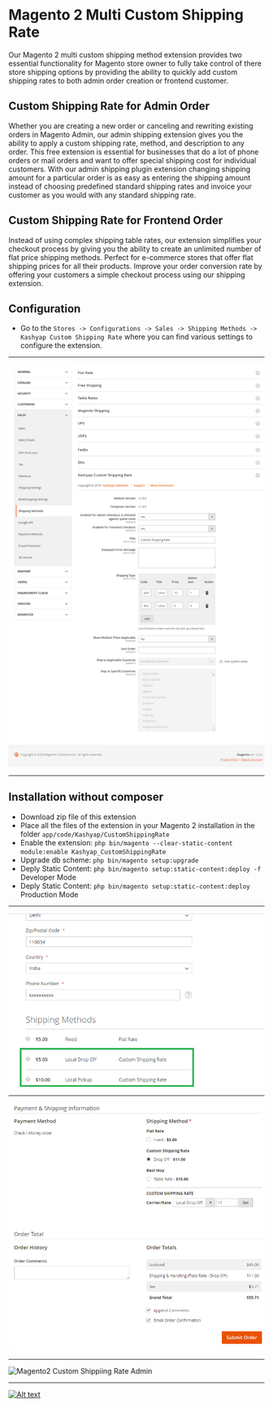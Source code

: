 # Magento 2 Multi Custom Shipping Rate
Our Magento 2 multi custom shipping method extension provides two essential functionality for Magento store owner to fully take control of there store shipping options by providing the ability to quickly add custom shipping rates to both admin order creation or frontend customer.

## Custom Shipping Rate for Admin Order
Whether you are creating a new order or canceling and rewriting existing orders in Magento Admin, our admin shipping extension gives you the ability to apply a custom shipping rate, method, and description to any order. This free extension is essential for businesses that do a lot of phone orders or mail orders and want to offer special shipping cost for individual customers. With our admin shipping plugin extension changing shipping amount for a particular order is as easy as entering the shipping amount instead of choosing predefined standard shipping rates and invoice your customer as you would with any standard shipping rate.

## Custom Shipping Rate for Frontend Order
Instead of using complex shipping table rates, our extension simplifies your checkout process by giving you the ability to create an unlimited number of flat price shipping methods. Perfect for e-commerce stores that offer flat shipping prices for all their products. Improve your order conversion rate by offering your customers a simple checkout process using our shipping extension.

## Configuration
* Go to the `Stores -> Configurations -> Sales -> Shipping Methods -> Kashyap Custom Shipping Rate` where you can find various settings to configure the extension.

---

![Alt text](configuration.png?raw=true "Magento 2 Multi Custom Shipping Rate")

---

## Installation without composer
* Download zip file of this extension
* Place all the files of the extension in your Magento 2 installation in the folder `app/code/Kashyap/CustomShippingRate`
* Enable the extension: `php bin/magento --clear-static-content module:enable Kashyap_CustomShippingRate`
* Upgrade db scheme: `php bin/magento setup:upgrade`
* Deply Static Content: `php bin/magento setup:static-content:deploy -f` Developer Mode
* Deply Static Content: `php bin/magento setup:static-content:deploy` Production Mode

---

![Alt text](ShippingDisplay.png?raw=true "Magento 2 Multi Custom Shipping Rate")

---

![Alt text](ShippingDisplayAdmin.png?raw=true "Magento 2 Multi Custom Shipping Rate")

---

![Magento2 Custom Shippiing Rate Admin](http://kashyapsoftware.com/Custom_Shipping_Rate_for_Magento2_by_Kashyap.gif)

---

[![Alt text](https://www.kashyapsoftware.com/pub/media/logo/stores/1/ks_logo.png "kashyapsoftware.com")](https://www.kashyapsoftware.com/)

